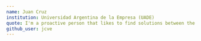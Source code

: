 ```yaml
---
name: Juan Cruz
institution: Universidad Argentina de la Empresa (UADE)
quote: I'm a proactive person that likes to find solutions between the technical part and the business part 
github_user: jcve
---
```

